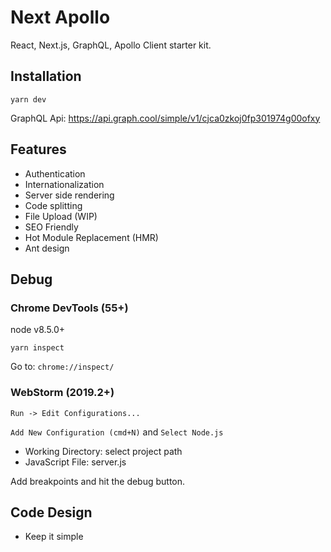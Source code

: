 # Next Apollo
React, Next.js, GraphQL, Apollo Client starter kit.

## Installation
`yarn dev`

GraphQL Api: https://api.graph.cool/simple/v1/cjca0zkoj0fp301974g00ofxy

## Features
- Authentication
- Internationalization
- Server side rendering
- Code splitting
- File Upload (WIP)
- SEO Friendly
- Hot Module Replacement (HMR)
- Ant design

## Debug

### Chrome DevTools (55+)
node v8.5.0+

`yarn inspect`

Go to: `chrome://inspect/`

### WebStorm (2019.2+)

`Run -> Edit Configurations...`

`Add New Configuration (cmd+N)` and `Select Node.js`

- Working Directory: select project path
- JavaScript File: server.js

Add breakpoints and hit the debug button.

## Code Design
- Keep it simple
